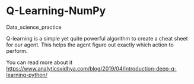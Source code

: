 # Q-Learning-NumPy
Data_science_practice

Q-learning is a simple yet quite powerful algorithm to create a cheat sheet for our agent. This helps the agent figure out exactly which action to perform.

You can read more about it https://www.analyticsvidhya.com/blog/2019/04/introduction-deep-q-learning-python/
